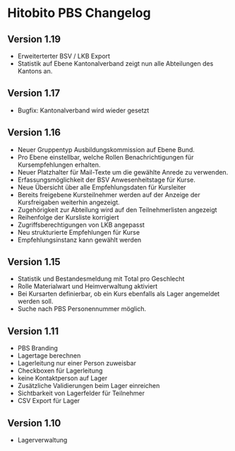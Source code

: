 # Hitobito PBS Changelog

## Version 1.19

*   Erweiterterter BSV / LKB Export
*   Statistik auf Ebene Kantonalverband zeigt nun alle Abteilungen des Kantons an.


## Version 1.17

*   Bugfix: Kantonalverband wird wieder gesetzt


## Version 1.16

*   Neuer Gruppentyp Ausbildungskommission auf Ebene Bund.
*   Pro Ebene einstellbar, welche Rollen Benachrichtigungen für Kursempfehlungen erhalten.
*   Neuer Platzhalter für Mail-Texte um die gewählte Anrede zu verwenden.
*   Erfassungsmöglichkeit der BSV Anwesenheitstage für Kurse.
*   Neue Übersicht über alle Empfehlungsdaten für Kursleiter
*   Bereits freigebene Kursteilnehmer werden auf der Anzeige der Kursfreigaben weiterhin angezeigt.
*   Zugehörigkeit zur Abteilung wird auf den Teilnehmerlisten angezeigt
*   Reihenfolge der Kursliste korrigiert
*   Zugriffsberechtigungen von LKB angepasst
*   Neu strukturierte Empfehlungen für Kurse
*   Empfehlungsinstanz kann gewählt werden


## Version 1.15

*   Statistik und Bestandesmeldung mit Total pro Geschlecht
*   Rolle Materialwart und Heimverwaltung aktiviert
*   Bei Kursarten definierbar, ob ein Kurs ebenfalls als Lager angemeldet werden soll.
*   Suche nach PBS Personennummer möglich.


## Version 1.11

*   PBS Branding
*   Lagertage berechnen
*   Lagerleitung nur einer Person zuweisbar
*   Checkboxen für Lagerleitung
*   keine Kontaktperson auf Lager
*   Zusätzliche Validierungen beim Lager einreichen
*   Sichtbarkeit von Lagerfelder für Teilnehmer
*   CSV Export für Lager


## Version 1.10

*   Lagerverwaltung
